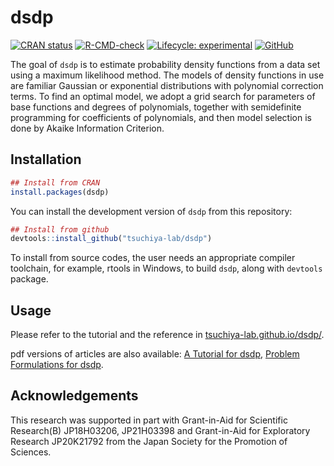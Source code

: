 
<!-- README.md is generated from README.Rmd. Please edit that file -->

# dsdp

<!-- badges: start -->

[![CRAN
status](https://www.r-pkg.org/badges/version/dsdp)](https://CRAN.R-project.org/package=dsdp)
[![R-CMD-check](https://github.com/tsuchiya-lab/dsdp/actions/workflows/R-CMD-check.yaml/badge.svg)](https://github.com/tsuchiya-lab/dsdp/actions/workflows/R-CMD-check.yaml)
[![Lifecycle:
experimental](https://img.shields.io/badge/lifecycle-experimental-orange.svg)](https://lifecycle.r-lib.org/articles/stages.html#experimental)
[![GitHub](https://img.shields.io/github/license/tsuchiya-lab/dsdp)](https://github.com/tsuchiya-lab/dsdp/blob/main/LICENSE.md)
<!-- badges: end -->

The goal of `dsdp` is to estimate probability density functions from a
data set using a maximum likelihood method. The models of density
functions in use are familiar Gaussian or exponential distributions with
polynomial correction terms. To find an optimal model, we adopt a grid
search for parameters of base functions and degrees of polynomials,
together with semidefinite programming for coefficients of polynomials,
and then model selection is done by Akaike Information Criterion.

## Installation

``` r
## Install from CRAN
install.packages(dsdp)
```

You can install the development version of `dsdp` from this repository:

``` r
## Install from github
devtools::install_github("tsuchiya-lab/dsdp")
```

To install from source codes, the user needs an appropriate compiler
toolchain, for example, rtools in Windows, to build `dsdp`, along with
`devtools` package.

## Usage

Please refer to the tutorial and the reference in
[tsuchiya-lab.github.io/dsdp/](https://tsuchiya-lab.github.io/dsdp/).

pdf versions of articles are also available: [A Tutorial for
dsdp](https://github.com/tsuchiya-lab/dsdp/blob/main/doc/Tutorial.pdf),
[Problem Formulations for
dsdp](https://github.com/tsuchiya-lab/dsdp/blob/main/doc/ProblemFormulations.pdf).

## Acknowledgements

This research was supported in part with Grant-in-Aid for Scientific
Research(B) JP18H03206, JP21H03398 and Grant-in-Aid for Exploratory
Research JP20K21792 from the Japan Society for the Promotion of
Sciences.
